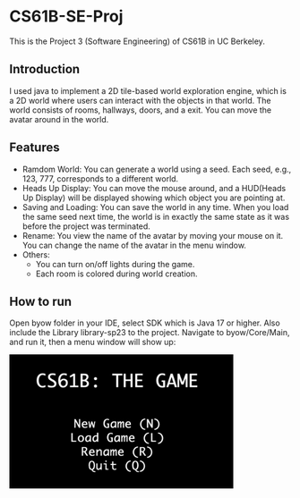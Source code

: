 # CS61B-SE-Proj
This is the Project 3 (Software Engineering) of CS61B in UC Berkeley.

## Introduction
I used java to implement a 2D tile-based world exploration engine, which is a 2D world where users can interact with the objects in that world. The world consists of rooms, hallways, doors, and a exit. You can move the avatar around in the world.

## Features
- Ramdom World: You can generate a world using a seed. Each seed, e.g., 123, 777, corresponds to a different world.
- Heads Up Display: You can move the mouse around, and a HUD(Heads Up Display) will be displayed showing which object you are pointing at.
- Saving and Loading: You can save the world in any time. When you load the same seed next time, the world is in exactly the same state as it was before the project was terminated.
- Rename: You view the name of the avatar by moving your mouse on it. You can change the name of the avatar in the menu window.
- Others:
    - You can turn on/off lights during the game.
    - Each room is colored during world creation.


## How to run
Open byow folder in your IDE, select SDK which is Java 17 or higher. Also include the Library library-sp23 to the project. Navigate to byow/Core/Main, and run it, then a menu window will show up:

<img src="imgs\window.png" width="400" height="240">



